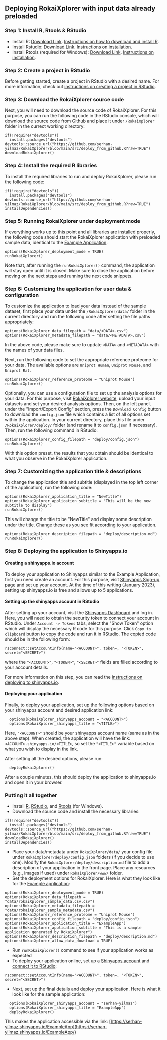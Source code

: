 ## Deploying RokaiXplorer with input data already preloaded


### Step 1: Install R, Rtools & RStudio

- Install R: [Download Link](https://cran.r-project.org/). [Instructions on how to download and install R](https://rstudio-education.github.io/hopr/starting.html).
- Install Rstudio: [Download Link](https://posit.co/download/rstudio-desktop/). [Instructions on installation](https://rstudio-education.github.io/hopr/starting.html#rstudio).
- Install Rtools (required for Windows): [Download Link](https://cran.r-project.org/bin/windows/Rtools/). [Instructions on installation](https://cran.r-project.org/bin/windows/Rtools/).

### Step 2: Create a project in RStudio
Before getting started, create a project in RStudio with a desired name. For more information, check out [instructions on creating a project in RStudio](https://swcarpentry.github.io/r-novice-gapminder/02-project-intro/#a-possible-solution).

### Step 3: Download the RokaiXplorer source code
Next, you will need to download the source code of RokaiXplorer. For this purpose, you can run the following code in the RStudio console, which will download the source code from Github and place it under ``/RokaiXplorer`` folder in the currect working directory: 

```
if(!require("devtools"))
  install.packages("devtools")
devtools::source_url("https://github.com/serhan-yilmaz/RokaiXplorer/blob/main/src/deploy_from_github.R?raw=TRUE")
downloadRokaiXplorer()
```

### Step 4: Install the required R libraries
To install the required libraries to run and deploy RokaiXplorer, please run the following code: 
```
if(!require("devtools"))
  install.packages("devtools")
devtools::source_url("https://github.com/serhan-yilmaz/RokaiXplorer/blob/main/src/deploy_from_github.R?raw=TRUE")
installDependencies()
```

### Step 5: Running RokaiXplorer under deployment mode
If everything works up to this point and all libraries are installed properly, the following code should start the RokaiXplorer application with preloaded sample data, identical to the [Example Application](https://yilmazs.shinyapps.io/ADXplorer/). 
```
options(RokaiXplorer_deployment_mode = TRUE)
runRokaiXplorer()
```
Note that, after running the ```runRokaiXplorer()``` command, the application will stay open until it is closed. Make sure to close the application before moving on the next steps and running the next code snippets. 

### Step 6: Customizing the application for user data & configuration
To customize the application to load your data instead of the sample dataset, first place your data under the ```/RokaiXplorer/data/``` folder in the current directory and run the following code after setting the file paths appropriately:
```
options(RokaiXplorer_data_filepath = "data/<DATA>.csv")
options(RokaiXplorer_metadata_filepath = "data/<METADATA>.csv")
```
In the above code, please make sure to update ```<DATA>``` and ```<METADATA>``` with the names of your data files. 

Next, run the following code to set the appropriate reference proteome for your data. The available options are ```Uniprot Human```, ```Uniprot Mouse```, and ```Uniprot Rat```.
```
options(RokaiXplorer_reference_proteome = "Uniprot Mouse")
runRokaiXplorer()
```

Optionally, you can use a configuration file to set up the analysis options for your data. For this purpose, visit [RokaiXplorer website](http://explorer.rokai.io/), upload your input datasets and set your desired analysis options. Then, on the left panel, under the "Import/Export Config" section, press the ```Download Config``` button to download the ```config.json``` file which contains a list of all options set within the application. In your current directory, place this file under ```/RokaiXplorer/deploy/``` folder (and rename it to ```config.json``` if necessary). Then, run the following command in RStudio:
```
options(RokaiXplorer_config_filepath = "deploy/config.json")
runRokaiXplorer()
```
With this option preset, the results that you obtain should be identical to what you observe in the RokaiXplorer application. 

### Step 7: Customizing the application title & descriptions
To change the application title and subtitle (displayed in the top left corner of the application), run the following code:
```
options(RokaiXplorer_application_title = "NewTitle")
options(RokaiXplorer_application_subtitle = "This will be the new subtitle to display")
runRokaiXplorer()
```
This will change the title to be "NewTitle" and display some description under the title. Change these as you see fit according to your application. 


```
options(RokaiXplorer_description_filepath = "deploy/description.md")
runRokaiXplorer()
```

### Step 8: Deploying the application to Shinyapps.io
#### Creating a shinyapps.io account
To deploy your application to Shinyapps similar to the Example Application, first you need create an account. For this purpose, visit [Shinyapps Sign-up page](https://www.shinyapps.io/admin/#/signup) and set up your account. At the time of this writing (January 2023), setting up shinyapps.io is free and allows up to 5 applications. 

#### Setting up the shinyapps account in RStudio
After setting up your account, visit the [Shinyapps Dashboard](https://www.shinyapps.io/admin/#/dashboard) and log in. Here, you will need to obtain the security token to connect your account in RStudio. Under ```Account -> Tokens``` tabs, select the "Show Token" option which will display the necessary R code for this purpose. Click ```Copy to clipboard``` button to copy the code and run it in RStudio. The copied code should be in the following form: 
```
rsconnect::setAccountInfo(name="<ACCOUNT>", token=, "<TOKEN>", secret="<SECRET>")
```
where the ```"<ACCOUNT>"```, ```"<TOKEN>"```, ```"<SECRET>"``` fields are filled according to your account details.
  
For more information on this step, you can read the [instructions on deploying to shinyapps.io](https://docs.posit.co/shinyapps.io/getting-started.html). 

#### Deploying your application 
Finally, to deploy your application, set up the following options based on your shinyapps account and desired application link:
```
  options(RokaiXplorer_shinyapps_account = "<ACCOUNT>")
  options(RokaiXplorer_shinyapps_title = "<TITLE>")
```
Here, ```"<ACCOUNT>"``` should be your shinyapps account name (same as in the above step). When created, the application will have the link:  ```<ACCOUNT>.shinyapps.io/<TITLE>```, so set the ```"<TITLE>"``` variable based on what you wish to display in the link. 
  
After setting all the desired options, please run: 
```
  deployRokaiXplorer()
```
After a couple minutes, this should deploy the application to shinyapps.io and open it in your browser.
  
  
### Putting it all together
- Install [R](https://cran.r-project.org/), [RStudio](https://posit.co/download/rstudio-desktop/), and [Rtools](https://cran.r-project.org/bin/windows/Rtools/) (for Windows). 
- Download the source code and install the necessary libraries:
```
if(!require("devtools"))
  install.packages("devtools")
devtools::source_url("https://github.com/serhan-yilmaz/RokaiXplorer/blob/main/src/deploy_from_github.R?raw=TRUE")
downloadRokaiXplorer()
installDependencies()
```
- Place your data/metadata under ```RokaiXplorer/data/``` your config file under ```RokaiXplorer/deploy/config.json``` folders (if you decide to use one). Modify the ```RokaiXplorer/deploy/description.md``` file to add a description of your application in the front page. Place any resources (e.g., images if used) under ```RokaiXplorer/www/``` folder.
- Set the deployment options for RokaiXplorer. Here is what they look like for the [Example application](https://yilmazs.shinyapps.io/ADXplorer/):
```
options(RokaiXplorer_deployment_mode = TRUE)
options(RokaiXplorer_data_filepath = "data/rokaiXplorer_sample_data.csv.csv")
options(RokaiXplorer_metadata_filepath = "data/rokaiXplorer_sample_metadata.csv")
options(RokaiXplorer_reference_proteome = "Uniprot Mouse")
options(RokaiXplorer_config_filepath = "deploy/config.json")
options(RokaiXplorer_application_title = "ExampleApp")
options(RokaiXplorer_application_subtitle = "This is a sample application generated by RokaiXplorer")
options(RokaiXplorer_description_filepath = "deploy/description.md")
options(RokaiXplorer_allow_data_download = TRUE)
```
- Run ```runRokaiXplorer()``` command to see if your application works as expected
- To deploy your application online, set up a [Shinyapps account](https://www.shinyapps.io/admin/#/signup) and [connect it to RStudio](https://docs.posit.co/shinyapps.io/getting-started.html):
```
rsconnect::setAccountInfo(name="<ACCOUNT>", token=, "<TOKEN>", secret="<SECRET>")
```
- Next, set up the final details and deploy your application. Here is what it look like for the sample application:
```
  options(RokaiXplorer_shinyapps_account = "serhan-yilmaz")
  options(RokaiXplorer_shinyapps_title = "ExampleApp")
  deployRokaiXplorer()
```
This makes the application accessible via the link: [https://serhan-yilmaz.shinyapps.io/ExampleApp](https://serhan-yilmaz.shinyapps.io/ExampleApp/)
